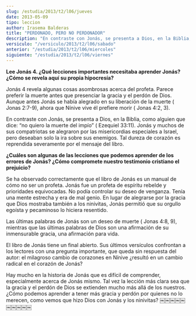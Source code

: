 ```yaml
---
slug: /estudia/2013/t2/l06/jueves
date: 2013-05-09
tipo: leccion
author: Irasema Balderas
title: "PERDONADO, PERO NO PERDONADOR"
description: "En contraste con Jonás, se presenta a Dios, en la Biblia, como alguien que  dice: “no quiero la muerte del impío”. Jonás y muchos de sus compatriotas se  alegraron por las misericordias especiales a Israel, pero deseaban solo la ira  sobre sus enemigos. Tal dureza de corazón e..."
versiculo: "/versiculo/2013/t2/l06/sabado"
anterior: "/estudia/2013/t2/l06/miercoles"
siguiente: "/estudia/2013/t2/l06/viernes"
---
```


**Lee Jonás 4. ¿Qué lecciones importantes necesitaba aprender Jonás? ¿Cómo se revela aquí su propia hipocresía?**

Jonás 4 revela algunas cosas asombrosas acerca del profeta. Parece preferir la muerte antes que presenciar la gracia y el perdón de Dios. Aunque antes Jonás se había alegrado en su liberación de la muerte ( Jonas 2:7-9), ahora que Nínive vive él prefiere morir ( Jonas 4:2, 3).

En contraste con Jonás, se presenta a Dios, en la Biblia, como alguien que dice: “no quiero la muerte del impío” ( Ezequiel 33:11). Jonás y muchos de sus compatriotas se alegraron por las misericordias especiales a Israel, pero deseaban solo la ira sobre sus enemigos. Tal dureza de corazón es reprendida severamente por el mensaje del libro.

**¿Cuáles son algunas de las lecciones que podemos aprender de los errores de Jonás? ¿Cómo compromete nuestro testimonio cristiano el prejuicio?**

Se ha observado correctamente que el libro de Jonás es un manual de cómo no ser un profeta. Jonás fue un profeta de espíritu rebelde y prioridades equivocadas. No podía controlar su deseo de venganza. Tenía una mente estrecha y era de mal genio. En lugar de alegrarse por la gracia que Dios mostraba también a los ninivitas, Jonás permitió que su orgullo egoísta y pecaminoso lo hiciera resentido.

Las últimas palabras de Jonás son un deseo de muerte ( Jonas 4:8, 9), mientras que las últimas palabras de Dios son una afirmación de su inmensurable gracia, una afirmación para vida.

El libro de Jonás tiene un final abierto. Sus últimos versículos confrontan a los lectores con una pregunta importante, que queda sin respuesta del autor: el milagroso cambio de corazones en Nínive ¿resultó en un cambio radical en el corazón de Jonás?

Hay mucho en la historia de Jonás que es difícil de comprender, especialmente acerca de Jonás mismo. Tal vez la lección más clara sea que la gracia y el perdón de Dios se extienden mucho más allá de los nuestros. ¿Cómo podemos aprender a tener más gracia y perdón por quienes no lo merecen, como vemos que hizo Dios con Jonás y los ninivitas? ￼￼￼￼￼￼￼￼￼￼
